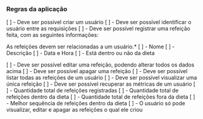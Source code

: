 ### Regras da aplicação

[ ] - Deve ser possível criar um usuário
[ ] - Deve ser possível identificar o usuário entre as requisições
[ ] - Deve ser possível registrar uma refeição feita, com as seguintes informações:
    
  As refeições devem ser relacionadas a um usuário.*
    [ ] - Nome
    [ ] - Descrição
    [ ] - Data e Hora
    [ ] - Está dentro ou não da dieta
    
[ ] - Deve ser possível editar uma refeição, podendo alterar todos os dados acima
[ ] - Deve ser possível apagar uma refeição
[ ] - Deve ser possível listar todas as refeições de um usuário
[ ] - Deve ser possível visualizar uma única refeição
[ ] - Deve ser possível recuperar as métricas de um usuário
    [ ] - Quantidade total de refeições registradas
    [ ] - Quantidade total de refeições dentro da dieta
    [ ] - Quantidade total de refeições fora da dieta
    [ ] - Melhor sequência de refeições dentro da dieta
[ ] - O usuário só pode visualizar, editar e apagar as refeições o qual ele criou